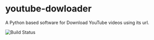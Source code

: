 # youtube-dowloader
A Python based software for Download YouTube videos using its url.

![Build Status](https://app.travis-ci.com/Tips-Tricks-Solutions/youtube-dowloader.svg?branch=main)
